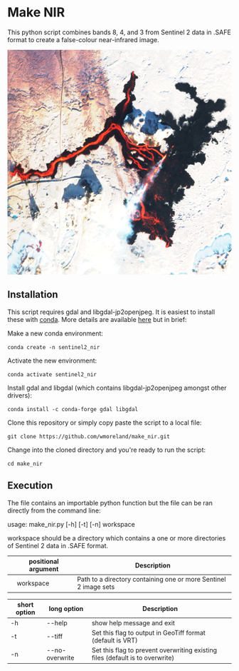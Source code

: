 # Make NIR

This python script combines bands 8, 4, and 3 from Sentinel 2 data in .SAFE format to create a false-colour near-infrared image.

![False-clolour near-infrared of the Sundhnúkur eruption in February 2024](sentinel2_2024-02-08.png "False-clolour near-infrared of the Sundhnúkur eruption in February 2024")

## Installation

This script requires gdal and libgdal-jp2openjpeg. It is easiest to install these with [conda](https://docs.anaconda.com/miniconda/). More details are available [here](https://gdal.org/en/latest/download.html#cross-platform-package-managers) but in brief:

Make a new conda environment:

```text
conda create -n sentinel2_nir
```

Activate the new environment:

```text
conda activate sentinel2_nir
```

Install gdal and libgdal (which contains libgdal-jp2openjpeg amongst other drivers):

```text
conda install -c conda-forge gdal libgdal
```

Clone this repository or simply copy paste the script to a local file:

```text
git clone https://github.com/wmoreland/make_nir.git
```

Change into the cloned directory and you're ready to run the script:

```text
cd make_nir
```

## Execution

The file contains an importable python function but the file can be ran directly from the command line:

usage: make_nir.py [-h] [-t] [-n] workspace

workspace should be a directory which contains a one or more directories of Sentinel 2 data in .SAFE format.

|             |positional argument |Description                                                              |
|-------------|--------------------|-------------------------------------------------------------------------|
|             |workspace           |Path to a directory containing one or more Sentinel 2 image sets         |

|short option |long option    |Description                                                                   |
|-------------|---------------|------------------------------------------------------------------------------|
|-h           |--help         |show help message and exit                                                    |
|-t           |--tiff         |Set this flag to output in GeoTiff format (default is VRT)                    |
|-n           |--no-overwrite |Set this flag to prevent overwriting existing files (default is to overwrite) |
